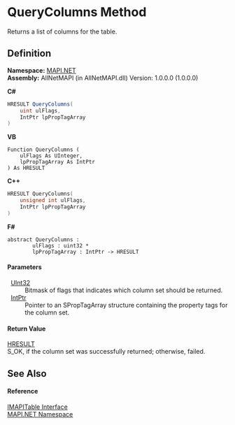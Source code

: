 # QueryColumns Method


Returns a list of columns for the table.



## Definition
**Namespace:** <a href="5bef4637-66f8-16d4-e5f4-4d0da57a1538.md">MAPI.NET</a>  
**Assembly:** AllNetMAPI (in AllNetMAPI.dll) Version: 1.0.0.0 (1.0.0.0)

**C#**
``` C#
HRESULT QueryColumns(
	uint ulFlags,
	IntPtr lpPropTagArray
)
```
**VB**
``` VB
Function QueryColumns ( 
	ulFlags As UInteger,
	lpPropTagArray As IntPtr
) As HRESULT
```
**C++**
``` C++
HRESULT QueryColumns(
	unsigned int ulFlags, 
	IntPtr lpPropTagArray
)
```
**F#**
``` F#
abstract QueryColumns : 
        ulFlags : uint32 * 
        lpPropTagArray : IntPtr -> HRESULT 
```



#### Parameters
<dl><dt>  <a href="https://learn.microsoft.com/dotnet/api/system.uint32" target="_blank" rel="noopener noreferrer">UInt32</a></dt><dd>Bitmask of flags that indicates which column set should be returned.</dd><dt>  <a href="https://learn.microsoft.com/dotnet/api/system.intptr" target="_blank" rel="noopener noreferrer">IntPtr</a></dt><dd>Pointer to an SPropTagArray structure containing the property tags for the column set.</dd></dl>

#### Return Value
<a href="50596607-a328-ef10-6ea9-0448fbb7d197.md">HRESULT</a>  
S_OK, if the column set was successfully returned; otherwise, failed.

## See Also


#### Reference
<a href="06a9b727-f5d6-e992-c936-a2712197dcee.md">IMAPITable Interface</a>  
<a href="5bef4637-66f8-16d4-e5f4-4d0da57a1538.md">MAPI.NET Namespace</a>  
